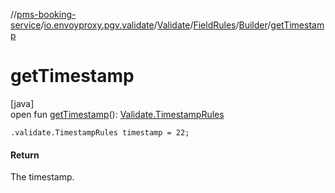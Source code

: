 //[pms-booking-service](../../../../../index.md)/[io.envoyproxy.pgv.validate](../../../index.md)/[Validate](../../index.md)/[FieldRules](../index.md)/[Builder](index.md)/[getTimestamp](get-timestamp.md)

# getTimestamp

[java]\
open fun [getTimestamp](get-timestamp.md)(): [Validate.TimestampRules](../../-timestamp-rules/index.md)

`.validate.TimestampRules timestamp = 22;`

#### Return

The timestamp.